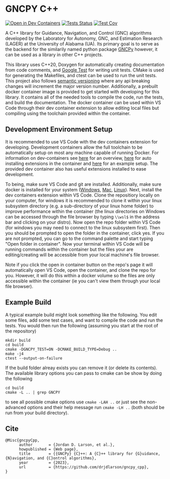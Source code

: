 GNCPY C++
=========
[![Open in Dev Containers](https://img.shields.io/static/v1?label=Dev%20Containers&message=Open&color=blue&logo=visualstudiocode)](https://vscode.dev/redirect?url=vscode://ms-vscode-remote.remote-containers/cloneInVolume?url=https://github.com/drjdlarson/gncpy_cpp.git) [![Tests Status](https://drjdlarson.github.io/gncpy_cpp/reports/junit/tests-badge.svg?dummy=8484744)](https://drjdlarson.github.io/gncpy_cpp/reports/junit/junit.html) [![Test Cov](https://drjdlarson.github.io/gncpy_cpp/reports/coverage/coverage-badge.svg?dummy=8484744)](https://drjdlarson.github.io/gncpy_cpp/reports/coverage/coverage.html)


A C++ library for Guidance, Navigation, and Control (GNC) algorithms developed by the Laboratory for Autonomy, GNC, and Estimation Research (LAGER) at the University of Alabama (UA). Its primary goal is to serve as the backend for the similarily named python package [GNCPy](https://github.com/drjdlarson/gncpy) however, it can be used as a library in other C++ projects.

This library uses C++20, Doxygen for automatically creating documentation from code comments, and [Google Test](http://google.github.io/googletest/reference/assertions.html) for writing unit tests. CMake is used for generating the Makefiles, and ctest can be used to run the unit tests. This project also follows [semantic versioning](https://semver.org/) where any api breaking changes will increment the major version number. Additionally, a prebuilt docker container image is provided to get started with developing for this library. It contains all of the needed tools to compile the code, run the tests, and build the documentation. The docker container can be used within VS Code through their dev container extension to allow editing local files but compiling using the toolchain provided within the container.


Development Environment Setup
-----------------------------
It is recommended to use VS Code with the dev containers extension for developing. Development containers allow the full toolchain to be automatically setup on most any machine capable of running Docker. For information on dev-containers see [here](https://code.visualstudio.com/docs/devcontainers/containers) for an overview, [here](https://stackoverflow.com/questions/71402603/vs-code-in-docker-container-is-there-a-way-to-automatically-install-extensions) for auto installing extensions in the container
and [here](https://pspdfkit.com/blog/2020/visual-studio-code-cpp-docker/) for an example setup. The provided dev container also has useful extensions installed to ease development.

To being, make sure VS Code and git are installed. Additionally, make sure docker is installed for your system ([Windows](https://docs.docker.com/desktop/install/windows-install/), [Mac](https://docs.docker.com/desktop/install/mac-install/), [Linux](https://docs.docker.com/engine/install/)). Next, install the dev containers extension within VS Code. Clone the repositiory locally on your computer, for windows it is recommended to clone it within your linux subsystem directory (e.g. a sub-directory of your linux home folder) to improve performance within the container (the linux directories on Windows can be accessed through the file browser by typing `\\wsl$` in the address bar and clicking on your distro). Now open the repo folder within VS Code (for windows you may need to connect to the linux subsystem first). Then you should be prompted to open the folder in the container, click yes. If you are not prompted, you can go to the command palette and start typing "Open folder in container". Now your terminal within VS Code will be running commands within the container but the files your are editing/creating will be accessible from your local machine's file browser.

Note if you click the open in container button on the repo's page it will automatically open VS Code, open the container, and clone the repo for you. However, it will do this within a docker volume so the files are only accessible within the container (ie you can't view them through your local file browser).


Example Build
-------------
A typical example build might look something like the following. You edit some files, add some test cases, and want to compile the code and run the tests. You would then run the following (assuming you start at the root of the repository)

```
mkdir build
cd build
cmake -DGNCPY_TEST=ON -DCMAKE_BUILD_TYPE=Debug ..
make -j4
ctest --output-on-failure
```

If the build folder alreay exists you can remove it (or delete its contents). The available library options you can pass to cmake can be show by doing the following

```
cd build
cmake -L .. | grep GNCPY
```

to see all possible cmake options use `cmake -LAH ..` or just see the non-advanced options and their help message run `cmake -LH ..` (both should be run from your build directory).

Cite
----
```
@Misc{gncpyCpp,
      author       = {Jordan D. Larson, et al.},
      howpublished = {Web page},
      title        = {{GNCPy} {C}++: A {C}++ library for {G}uidance, {N}avigation, and {C}ontrol algorithms},
      year         = {2023},
      url          = {https://github.com/drjdlarson/gncpy_cpp},
}
```
